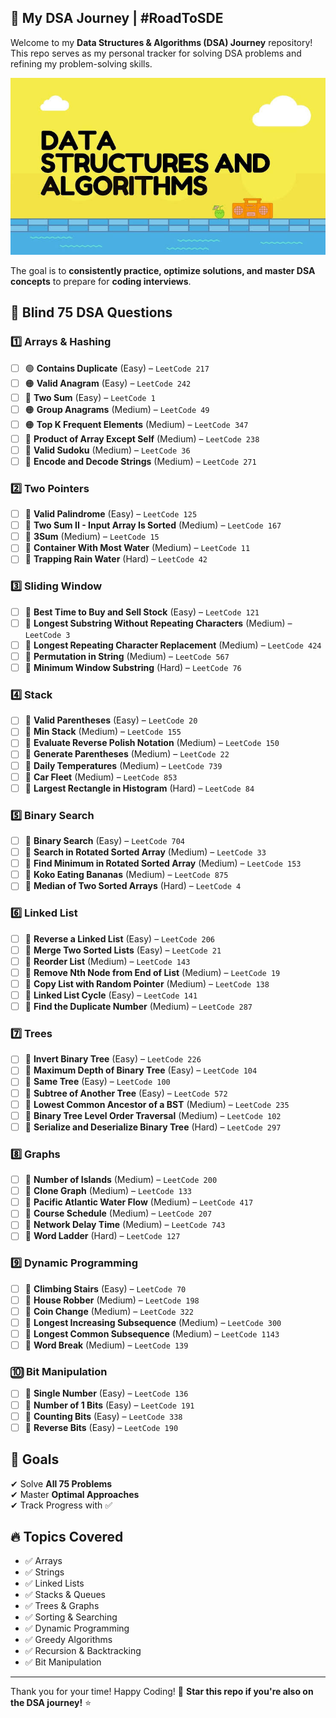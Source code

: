 ## 🚀 My DSA Journey | #RoadToSDE

Welcome to my **Data Structures & Algorithms (DSA) Journey** repository!  
This repo serves as my personal tracker for solving DSA problems and refining my problem-solving skills.

![Alt text](image.png)

The goal is to **consistently practice, optimize solutions, and master DSA concepts** to prepare for **coding interviews**.

## 📜 Blind 75 DSA Questions

### 1️⃣ Arrays & Hashing

- [ ] 🟢 **Contains Duplicate** (Easy) – `LeetCode 217`
- [ ] 🟠 **Valid Anagram** (Easy) – `LeetCode 242`
- [ ] 🔴 **Two Sum** (Easy) – `LeetCode 1`
- [ ] 🟠 **Group Anagrams** (Medium) – `LeetCode 49`
- [ ] 🟠 **Top K Frequent Elements** (Medium) – `LeetCode 347`
- [ ] 🔴 **Product of Array Except Self** (Medium) – `LeetCode 238`
- [ ] 🔴 **Valid Sudoku** (Medium) – `LeetCode 36`
- [ ] 🔴 **Encode and Decode Strings** (Medium) – `LeetCode 271`

### 2️⃣ Two Pointers

- [ ] 🔴 **Valid Palindrome** (Easy) – `LeetCode 125`
- [ ] 🔴 **Two Sum II - Input Array Is Sorted** (Medium) – `LeetCode 167`
- [ ] 🔴 **3Sum** (Medium) – `LeetCode 15`
- [ ] 🔴 **Container With Most Water** (Medium) – `LeetCode 11`
- [ ] 🔴 **Trapping Rain Water** (Hard) – `LeetCode 42`

### 3️⃣ Sliding Window

- [ ] 🔴 **Best Time to Buy and Sell Stock** (Easy) – `LeetCode 121`
- [ ] 🔴 **Longest Substring Without Repeating Characters** (Medium) – `LeetCode 3`
- [ ] 🔴 **Longest Repeating Character Replacement** (Medium) – `LeetCode 424`
- [ ] 🔴 **Permutation in String** (Medium) – `LeetCode 567`
- [ ] 🔴 **Minimum Window Substring** (Hard) – `LeetCode 76`

### 4️⃣ Stack

- [ ] 🔴 **Valid Parentheses** (Easy) – `LeetCode 20`
- [ ] 🔴 **Min Stack** (Medium) – `LeetCode 155`
- [ ] 🔴 **Evaluate Reverse Polish Notation** (Medium) – `LeetCode 150`
- [ ] 🔴 **Generate Parentheses** (Medium) – `LeetCode 22`
- [ ] 🔴 **Daily Temperatures** (Medium) – `LeetCode 739`
- [ ] 🔴 **Car Fleet** (Medium) – `LeetCode 853`
- [ ] 🔴 **Largest Rectangle in Histogram** (Hard) – `LeetCode 84`

### 5️⃣ Binary Search

- [ ] 🔴 **Binary Search** (Easy) – `LeetCode 704`
- [ ] 🔴 **Search in Rotated Sorted Array** (Medium) – `LeetCode 33`
- [ ] 🔴 **Find Minimum in Rotated Sorted Array** (Medium) – `LeetCode 153`
- [ ] 🔴 **Koko Eating Bananas** (Medium) – `LeetCode 875`
- [ ] 🔴 **Median of Two Sorted Arrays** (Hard) – `LeetCode 4`

### 6️⃣ Linked List

- [ ] 🔴 **Reverse a Linked List** (Easy) – `LeetCode 206`
- [ ] 🔴 **Merge Two Sorted Lists** (Easy) – `LeetCode 21`
- [ ] 🔴 **Reorder List** (Medium) – `LeetCode 143`
- [ ] 🔴 **Remove Nth Node from End of List** (Medium) – `LeetCode 19`
- [ ] 🔴 **Copy List with Random Pointer** (Medium) – `LeetCode 138`
- [ ] 🔴 **Linked List Cycle** (Easy) – `LeetCode 141`
- [ ] 🔴 **Find the Duplicate Number** (Medium) – `LeetCode 287`

### 7️⃣ Trees

- [ ] 🔴 **Invert Binary Tree** (Easy) – `LeetCode 226`
- [ ] 🔴 **Maximum Depth of Binary Tree** (Easy) – `LeetCode 104`
- [ ] 🔴 **Same Tree** (Easy) – `LeetCode 100`
- [ ] 🔴 **Subtree of Another Tree** (Easy) – `LeetCode 572`
- [ ] 🔴 **Lowest Common Ancestor of a BST** (Medium) – `LeetCode 235`
- [ ] 🔴 **Binary Tree Level Order Traversal** (Medium) – `LeetCode 102`
- [ ] 🔴 **Serialize and Deserialize Binary Tree** (Hard) – `LeetCode 297`

### 8️⃣ Graphs

- [ ] 🔴 **Number of Islands** (Medium) – `LeetCode 200`
- [ ] 🔴 **Clone Graph** (Medium) – `LeetCode 133`
- [ ] 🔴 **Pacific Atlantic Water Flow** (Medium) – `LeetCode 417`
- [ ] 🔴 **Course Schedule** (Medium) – `LeetCode 207`
- [ ] 🔴 **Network Delay Time** (Medium) – `LeetCode 743`
- [ ] 🔴 **Word Ladder** (Hard) – `LeetCode 127`

### 9️⃣ Dynamic Programming

- [ ] 🔴 **Climbing Stairs** (Easy) – `LeetCode 70`
- [ ] 🔴 **House Robber** (Medium) – `LeetCode 198`
- [ ] 🔴 **Coin Change** (Medium) – `LeetCode 322`
- [ ] 🔴 **Longest Increasing Subsequence** (Medium) – `LeetCode 300`
- [ ] 🔴 **Longest Common Subsequence** (Medium) – `LeetCode 1143`
- [ ] 🔴 **Word Break** (Medium) – `LeetCode 139`

### 🔟 Bit Manipulation

- [ ] 🔴 **Single Number** (Easy) – `LeetCode 136`
- [ ] 🔴 **Number of 1 Bits** (Easy) – `LeetCode 191`
- [ ] 🔴 **Counting Bits** (Easy) – `LeetCode 338`
- [ ] 🔴 **Reverse Bits** (Easy) – `LeetCode 190`

## 🎯 Goals

✔ Solve **All 75 Problems**  
✔ Master **Optimal Approaches**  
✔ Track Progress with ✅

## 🔥 Topics Covered

- ✅ Arrays
- ✅ Strings
- ✅ Linked Lists
- ✅ Stacks & Queues
- ✅ Trees & Graphs
- ✅ Sorting & Searching
- ✅ Dynamic Programming
- ✅ Greedy Algorithms
- ✅ Recursion & Backtracking
- ✅ Bit Manipulation

---

Thank you for your time! Happy Coding!
🌟 **Star this repo if you're also on the DSA journey!** ⭐
